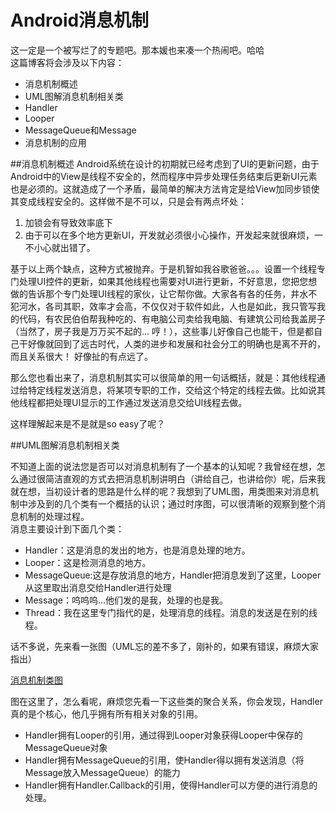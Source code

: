 # Android消息机制

这一定是一个被写烂了的专题吧。那本媛也来凑一个热闹吧。哈哈  
这篇博客将会涉及以下内容：

* 消息机制概述
* UML图解消息机制相关类
* Handler
* Looper
* MessageQueue和Message
* 消息机制的应用

##消息机制概述
Android系统在设计的初期就已经考虑到了UI的更新问题，由于Android中的View是线程不安全的，然而程序中异步处理任务结束后更新UI元素也是必须的。这就造成了一个矛盾，最简单的解决方法肯定是给View加同步锁使其变成线程安全的。这样做不是不可以，只是会有两点坏处：  

1. 加锁会有导致效率底下
2. 由于可以在多个地方更新UI，开发就必须很小心操作，开发起来就很麻烦，一不小心就出错了。

基于以上两个缺点，这种方式被抛弃。于是机智如我谷歌爸爸。。。设置一个线程专门处理UI控件的更新，如果其他线程也需要对UI进行更新，不好意思，您把您想做的告诉那个专门处理UI线程的家伙，让它帮你做。大家各有各的任务，井水不犯河水，各司其职，效率才会高，不仅仅对于软件如此，人也是如此，我只管写我的代码，有农民伯伯帮我种吃的、有电脑公司卖给我电脑、有建筑公司给我盖房子（当然了，房子我是万万买不起的... 哼！），这些事儿好像自己也能干，但是都自己干好像就回到了远古时代，人类的进步和发展和社会分工的明确也是离不开的，而且关系很大！
好像扯的有点远了。

那么您也看出来了，消息机制其实可以很简单的用一句话概括，就是：其他线程通过给特定线程发送消息，将某项专职的工作，交给这个特定的线程去做。比如说其他线程都把处理UI显示的工作通过发送消息交给UI线程去做。

这样理解起来是不是就是so easy了呢？

##UML图解消息机制相关类

不知道上面的说法您是否可以对消息机制有了一个基本的认知呢？我曾经在想，怎么通过很简洁直观的方式去把消息机制讲明白（讲给自己，也讲给你）呢，后来我就在想，当初设计者的思路是什么样的呢？我想到了UML图，用类图来对消息机制中涉及到的几个类有一个概括的认识；通过时序图，可以很清晰的观察到整个消息机制的处理过程。  
消息主要设计到下面几个类：

* Handler：这是消息的发出的地方，也是消息处理的地方。
* Looper：这是检测消息的地方。
* MessageQueue:这是存放消息的地方，Handler把消息发到了这里，Looper从这里取出消息交给Handler进行处理
* Message：呜呜呜...他们发的是我，处理的也是我。
* Thread：我在这里专门指代的是，处理消息的线程。消息的发送是在别的线程。

话不多说，先来看一张图（UML忘的差不多了，刚补的，如果有错误，麻烦大家指出）

[消息机制类图](https://raw.githubusercontent.com/coding0man/Android-/master/attachment/MessageClassesUML.png)

图在这里了，怎么看呢，麻烦您先看一下这些类的聚合关系，你会发现，Handler真的是个核心，他几乎拥有所有相关对象的引用。


* Handler拥有Looper的引用，通过得到Looper对象获得Looper中保存的MessageQueue对象
* Handler拥有MessageQueue的引用，使Handler得以拥有发送消息（将Message放入MessageQueue）的能力
* Handler拥有Handler.Callback的引用，使得Handler可以方便的进行消息的处理。
